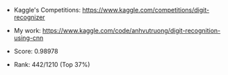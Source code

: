 * Kaggle's Competitions: https://www.kaggle.com/competitions/digit-recognizer

* My work: https://www.kaggle.com/code/anhvutruong/digit-recognition-using-cnn

* Score: 0.98978

* Rank: 442/1210 (Top 37%)
